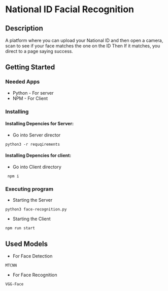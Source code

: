 # National ID Facial Recognition

## Description

A platform where you can upload your National ID and then open a camera, scan to see if your face matches the one on the ID
Then If it matches, you direct to a page saying success.

## Getting Started

### Needed Apps

* Python - For server
* NPM - For Client

### Installing

#### Installing Depencies for Server:
- Go into Server director
```
python3 -r requqirements
```

#### Installing Depencies for client: 
- Go into Client directory
```
 npm i
```

### Executing program

* Starting the Server
```
python3 face-recognition.py
```

* Starting the Client
```
npm run start
```

## Used Models

* For Face Detection
```
MTCNN
```

* For Face Recognition
```
VGG-Face
```